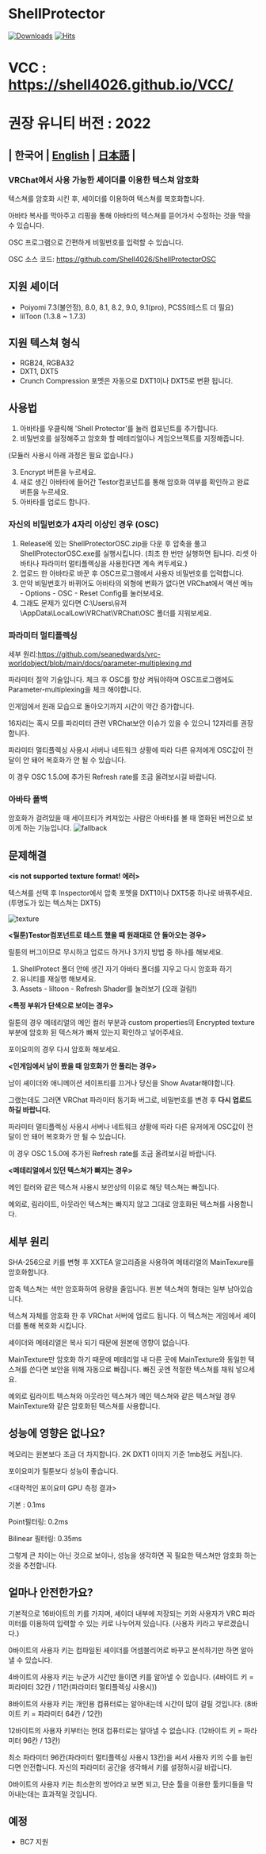# ShellProtector

[![Downloads](https://img.shields.io/github/downloads/Shell4026/ShellProtector/total?color=6451f1)](https://github.com/Shell4026/ShellProtector/releases/latest)
[![Hits](https://hits.seeyoufarm.com/api/count/incr/badge.svg?url=https%3A%2F%2Fgithub.com%2FShell4026%2FShellProtector&count_bg=%2379C83D&title_bg=%23555555&icon=&icon_color=%23E7E7E7&title=hits&edge_flat=false)](https://hits.seeyoufarm.com)

# VCC : https://shell4026.github.io/VCC/
# 권장 유니티 버전 : 2022

## | 한국어 | [English](./README.ENG.md) | [日本語](./README.JP.md) |

### **VRChat에서 사용 가능한 셰이더를 이용한 텍스쳐 암호화**

텍스쳐를 암호화 시킨 후, 셰이더를 이용하여 텍스쳐를 복호화합니다.

아바타 복사를 막아주고 리핑을 통해 아바타의 텍스쳐를 뜯어가서 수정하는 것을 막을 수 있습니다.

OSC 프로그램으로 간편하게 비밀번호를 입력할 수 있습니다.

OSC 소스 코드: https://github.com/Shell4026/ShellProtectorOSC

## 지원 셰이더
- Poiyomi 7.3(불안정), 8.0, 8.1, 8.2, 9.0, 9.1(pro), PCSS(테스트 더 필요)
- lilToon (1.3.8 ~ 1.7.3)

## 지원 텍스쳐 형식
- RGB24, RGBA32
- DXT1, DXT5
- Crunch Compression 포멧은 자동으로 DXT1이나 DXT5로 변환 됩니다.

## 사용법
1. 아바타를 우클릭해 'Shell Protector'를 눌러 컴포넌트를 추가합니다.
2. 비밀번호를 설정해주고 암호화 할 메테리얼이나 게임오브젝트를 지정해줍니다.

(모듈러 사용시 아래 과정은 필요 없습니다.)

3. Encrypt 버튼을 누르세요.
4. 새로 생긴 아바타에 들어간 Testor컴포넌트를 통해 암호화 여부를 확인하고 완료 버튼을 누르세요.
5. 아바타를 업로드 합니다.

### 자신의 비밀번호가 4자리 이상인 경우 (OSC)
1. Release에 있는 ShellProtectorOSC.zip을 다운 후 압축을 풀고 ShellProtectorOSC.exe를 실행시킵니다. (최초 한 번만 실행하면 됩니다. 리셋 아바타나 파라미터 멀티플렉싱을 사용한다면 계속 켜두세요.)
2. 업로드 한 아바타로 바꾼 후 OSC프로그램에서 사용자 비밀번호를 입력합니다.
3. 만약 비밀번호가 바뀌어도 아바타의 외형에 변화가 없다면 VRChat에서 액션 메뉴 - Options - OSC - Reset Config를 눌러보세요.
4. 그래도 문제가 있다면 C:\Users\유저\AppData\LocalLow\VRChat\VRChat\OSC 폴더를 지워보세요.

### 파라미터 멀티플렉싱
세부 원리:https://github.com/seanedwards/vrc-worldobject/blob/main/docs/parameter-multiplexing.md

파라미터 절약 기술입니다. 체크 후 OSC를 항상 켜둬야하며 OSC프로그램에도 Parameter-multiplexing을 체크 해야합니다.

인게임에서 원래 모습으로 돌아오기까지 시간이 약간 증가합니다.

16자리는 혹시 모를 파라미터 관련 VRChat보안 이슈가 있을 수 있으니 12자리를 권장합니다.

파라미터 멀티플렉싱 사용시 서버나 네트워크 상황에 따라 다른 유저에게 OSC값이 전달이 안 돼어 복호화가 안 될 수 있습니다.

이 경우 OSC 1.5.0에 추가된 Refresh rate를 조금 올려보시길 바랍니다.

### 아바타 폴백
암호화가 걸려있을 때 세이프티가 켜져있는 사람은 아바타를 볼 때 열화된 버전으로 보이게 하는 기능입니다.
![fallback](https://github.com/user-attachments/assets/d3ca69b0-ff08-4793-a4e4-73269bc8efd3)

## 문제해결
**<is not supported texture format! 에러>**

텍스쳐를 선택 후 Inspector에서 압축 포멧을 DXT1이나 DXT5중 하나로 바꿔주세요. (투명도가 있는 텍스쳐는 DXT5)

![texture](https://github.com/Shell4026/ShellProtector/assets/104874910/872f9d15-7b89-4381-b940-00514bd60638)

**<릴툰)Testor컴포넌트로 테스트 했을 때 원래대로 안 돌아오는 경우>**

릴툰의 버그이므로 무시하고 업로드 하거나 3가지 방법 중 하나를 해보세요.

1. ShellProtect 폴더 안에 생긴 자기 아바타 폴더를 지우고 다시 암호화 하기
2. 유니티를 재실행 해보세요.
3. Assets - liltoon - Refresh Shader를 눌러보기 (오래 걸림!)

**<특정 부위가 단색으로 보이는 경우>**

릴툰의 경우 메테리얼의 메인 컬러 부분과 custom properties의 Encrypted texture부분에 암호화 된 텍스쳐가 빠져 있는지 확인하고 넣어주세요.

포이요미의 경우 다시 암호화 해보세요.

**<인게임에서 남이 봤을 때 암호화가 안 풀리는 경우>**

남이 셰이더와 애니메이션 세이프티를 끄거나 당신을 Show Avatar해야합니다.

그랬는데도 그러면 VRChat 파라미터 동기화 버그로, 비밀번호를 변경 후 **다시 업로드 하길 바랍니다.**

파라미터 멀티플렉싱 사용시 서버나 네트워크 상황에 따라 다른 유저에게 OSC값이 전달이 안 돼어 복호화가 안 될 수 있습니다.

이 경우 OSC 1.5.0에 추가된 Refresh rate를 조금 올려보시길 바랍니다.

**<메테리얼에서 있던 텍스쳐가 빠지는 경우>**

메인 컬러와 같은 텍스쳐 사용시 보안상의 이유로 해당 텍스쳐는 빠집니다.

예외로, 림라이트, 아웃라인 텍스쳐는 빠지지 않고 그대로 암호화된 텍스쳐를 사용합니다.

## 세부 원리
SHA-256으로 키를 변형 후 XXTEA 알고리즘을 사용하여 메테리얼의 MainTexure를 암호화합니다.

압축 텍스쳐는 색만 암호화하여 용량을 줄입니다. 원본 텍스쳐의 형태는 일부 남아있습니다.

텍스쳐 자체를 암호화 한 후 VRChat 서버에 업로드 됩니다. 이 텍스쳐는 게임에서 셰이더를 통해 복호화 시킵니다.

셰이더와 메테리얼은 복사 되기 때문에 원본에 영향이 없습니다.

MainTexture만 암호화 하기 때문에 메테리얼 내 다른 곳에 MainTexture와 동일한 텍스쳐를 쓴다면 보안을 위해 자동으로 빠집니다. 빠진 곳엔 적절한 텍스쳐를 채워 넣으세요.

예외로 림라이트 텍스쳐와 아웃라인 텍스쳐가 메인 텍스쳐와 같은 텍스쳐일 경우 MainTexture와 같은 암호화된 텍스쳐를 사용합니다.

## 성능에 영향은 없나요?
메모리는 원본보다 조금 더 차지합니다. 2K DXT1 이미지 기준 1mb정도 커집니다.

포이요미가 릴툰보다 성능이 좋습니다.

<대략적인 포이요미 GPU 측정 결과>

기본 : 0.1ms

Point필터링: 0.2ms

Bilinear 필터링: 0.35ms

그렇게 큰 차이는 아닌 것으로 보이나, 성능을 생각하면 꼭 필요한 텍스쳐만 암호화 하는 것을 추천합니다.

## 얼마나 안전한가요?
기본적으로 16바이트의 키를 가지며, 셰이더 내부에 저장되는 키와 사용자가 VRC 파라미터를 이용하여 입력할 수 있는 키로 나누어져 있습니다. (사용자 키라고 부르겠습니다.)

0바이트의 사용자 키는 컴파일된 셰이더를 어셈블리어로 바꾸고 분석하기만 하면 알아낼 수 있습니다.

4바이트의 사용자 키는 누군가 시간만 들이면 키를 알아낼 수 있습니다. (4바이트 키 = 파라미터 32칸 / 11칸(파라미터 멀티플렉싱 사용시))

8바이트의 사용자 키는 개인용 컴퓨터로는 알아내는데 시간이 많이 걸릴 것입니다. (8바이트 키 = 파라미터 64칸 / 12칸)

12바이트의 사용자 키부터는 현대 컴퓨터로는 알아낼 수 없습니다. (12바이트 키 = 파라미터 96칸 / 13칸)

최소 파라미터 96칸(파라미터 멀티플렉싱 사용시 13칸)을 써서 사용자 키의 수를 늘린다면 안전합니다. 자신의 파라미터 공간을 생각해서 키를 설정하시길 바랍니다.

0바이트의 사용자 키는 최소한의 방어라고 보면 되고, 단순 툴을 이용한 툴키디들을 막아내는데는 효과적일 것입니다.
 
## 예정
- BC7 지원
